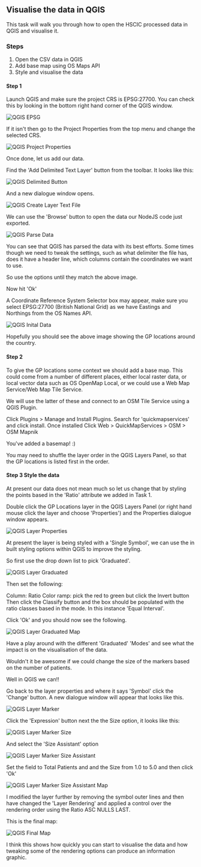 ## Visualise the data in QGIS

This task will walk you through how to open the HSCIC processed data in QGIS and visualise it.

### Steps
1. Open the CSV data in QGIS
2. Add base map using OS Maps API
3. Style and visualise the data

#### Step 1
Launch QGIS and make sure the project CRS is EPSG:27700. You can check this by looking in the bottom right hand corner of the QGIS window.

![QGIS EPSG](./screenshots/qgis_epsg.png)

If it isn't then go to the Project Properties from the top menu and change the selected CRS.

![QGIS Project Properties](./screenshots/qgis_project_properties.png)

Once done, let us add our data.

Find the 'Add Delimited Text Layer' button from the toolbar. It looks like this:

![QGIS Delimited Button](./screenshots/qgis_delimited_button.png)

And a new dialogue window opens.

![QGIS Create Layer Text File](./screenshots/qgis_create_layer_text.png)

We can use the 'Browse' button to open the data our NodeJS code just exported.

![QGIS Parse Data](./screenshots/qgis_parse_data.png)

You can see that QGIS has parsed the data with its best efforts. Some times though we need to tweak the settings, such as what delimiter the file has, does it have a header line, which columns contain the coordinates we want to use.

So use the options until they match the above image.

Now hit 'Ok'

A Coordinate Reference System Selector box may appear, make sure you select EPSG:27700 (British National Grid) as we have Eastings and Northings from the OS Names API.

![QGIS Inital Data](./screenshots/qgis_initial_data.png)

Hopefully you should see the above image showing the GP locations around the country.

#### Step 2

To give the GP locations some context we should add a base map. This could come from a number of different places, either local raster data, or local vector data such as OS OpenMap Local, or we could use a Web Map Service/Web Map Tile Service.

We will use the latter of these and connect to an OSM Tile Service using a QGIS Plugin.

Click Plugins > Manage and Install Plugins.
Search for 'quickmapservices' and click install.
Once installed Click Web > QuickMapServices > OSM > OSM Mapnik

You've added a basemap! :)

You may need to shuffle the layer order in the QGIS Layers Panel, so that the GP locations is listed first in the order.

#### Step 3 Style the data

At present our data does not mean much so let us change that by styling the points based in the 'Ratio' attribute we added in Task 1.

Double click the GP Locations layer in the QGIS Layers Panel (or right hand mouse click the layer and choose 'Properties') and the Properties dialogue window appears.

![QGIS Layer Properties](./screenshots/qgis_layer_properties.png)

At present the layer is being styled with a 'Single Symbol', we can use the in built styling options within QGIS to improve the styling.


So first use the drop down list to pick 'Graduated'.


![QGIS Layer Graduated](./screenshots/qgis_layer_graduated.png)

Then set the following:

Column: Ratio
Color ramp: pick the red to green but click the Invert button
Then click the Classify button and the box should be populated with the ratio classes based in the mode. In this instance 'Equal Interval'.

Click 'Ok' and you should now see the following.

![QGIS Layer Graduated Map](./screenshots/qgis_layer_graduated_map.png)

Have a play around with the different 'Graduated' 'Modes' and see what the impact is on the visualisation of the data.

Wouldn't it be awesome if we could change the size of the markers based on the number of patients.

Well in QGIS we can!!

Go back to the layer properties and where it says 'Symbol' click the 'Change' button. A new dialogue window will appear that looks like this.

![QGIS Layer Marker](./screenshots/qgis_layer_marker.png)

Click the 'Expression' button next the the Size option, it looks like this:

![QGIS Layer Marker Size](./screenshots/qgis_layer_marker_size.png)

And select the 'Size Assistant' option

![QGIS Layer Marker Size Assistant](./screenshots/qgis_layer_marker_size_assistant.png)

Set the field to Total Patients and and the Size from 1.0 to 5.0 and then click 'Ok'

![QGIS Layer Marker Size Assistant Map](./screenshots/qgis_layer_marker_size_assistant_map.png)

I modified the layer further by removing the symbol outer lines and then have changed the 'Layer Rendering' and applied a control over the rendering order using the Ratio ASC NULLS LAST.

This is the final map:

![QGIS Final Map](./screenshots/qgis_final_map.png)

I think this shows how quickly you can start to visualise the data and how tweaking some of the rendering options can produce an information graphic.
